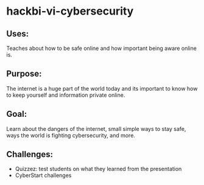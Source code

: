 # hackbi-vi-cybersecurity

## Uses:
Teaches about how to be safe online and how important being aware online is.

## Purpose:
The internet is a huge part of the world today and its important to know how to keep yourself and information private online.

## Goal:
Learn about the dangers of the internet, small simple ways to stay safe, ways the world is fighting cybersecurity, and more.

## Challenges:
* Quizzez: test students on what they learned from the presentation 
* CyberStart challenges
